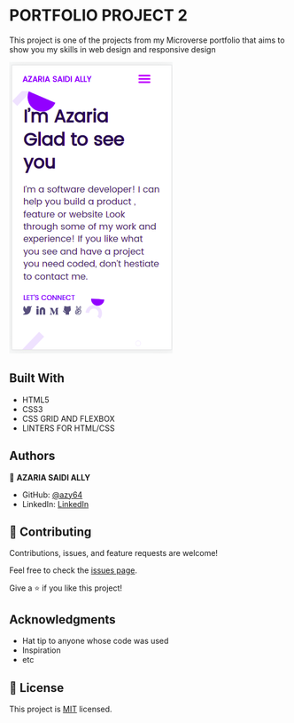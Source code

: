 # PORTFOLIO PROJECT 2

This project is one of the projects from my Microverse portfolio that aims to show you my skills in web design and responsive design

![screenshot](./portfolio.png) 

## Built With

- HTML5
- CSS3
- CSS GRID AND FLEXBOX
- LINTERS FOR HTML/CSS

## Authors

👤 **AZARIA SAIDI ALLY**
- GitHub: [@azy64](https://github.com/azy64)
- LinkedIn: [LinkedIn](https://www.linkedin.com/in/azaria-saidi-524780112/)

## 🤝 Contributing

Contributions, issues, and feature requests are welcome!

Feel free to check the [issues page](../../issues/).

Give a ⭐️ if you like this project!

## Acknowledgments

- Hat tip to anyone whose code was used
- Inspiration
- etc

## 📝 License

This project is [MIT](./MIT.md) licensed.
